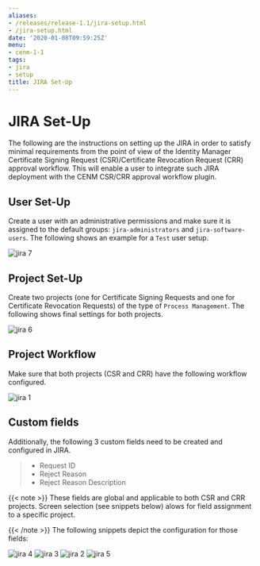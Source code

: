 ```yaml
---
aliases:
- /releases/release-1.1/jira-setup.html
- /jira-setup.html
date: '2020-01-08T09:59:25Z'
menu:
- cenm-1-1
tags:
- jira
- setup
title: JIRA Set-Up
---
```



# JIRA Set-Up

The following are the instructions on setting up the JIRA in order to satisfy minimal requirements from the point of view
of the Identity Manager Certificate Signing Request (CSR)/Certificate Revocation Request (CRR) approval workflow. This will enable
a user to integrate such JIRA deployment with the CENM CSR/CRR approval workflow plugin.


## User Set-Up

Create a user with an administrative permissions and make sure it is assigned to the default groups:
`jira-administrators` and `jira-software-users`. The following shows an example for a `Test` user setup.

![jira 7](/en/images/jira-7.png "jira 7")

## Project Set-Up

Create two projects (one for Certificate Signing Requests and one for Certificate Revocation Requests) of the type of
`Process Management`. The following shows final settings for both projects.

![jira 6](/en/images/jira-6.png "jira 6")

## Project Workflow

Make sure that both projects (CSR and CRR) have the following workflow configured.

![jira 1](/en/images/jira-1.png "jira 1")

## Custom fields

Additionally, the following 3 custom fields need to be created and configured in JIRA.

> 
> 
> * Request ID
> * Reject Reason
> * Reject Reason Description


{{< note >}}
These fields are global and applicable to both CSR and CRR projects. Screen selection (see snippets below) alows
for field assignment to a specific project.

{{< /note >}}
The following snippets depict the configuration for those fields:

![jira 4](/en/images/jira-4.png "jira 4")
![jira 3](/en/images/jira-3.png "jira 3")
![jira 2](/en/images/jira-2.png "jira 2")
![jira 5](/en/images/jira-5.png "jira 5")
